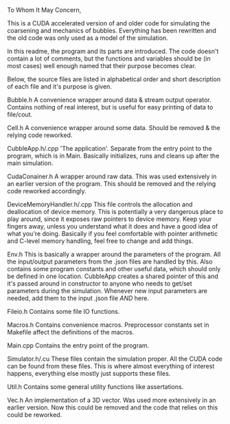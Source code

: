 To Whom It May Concern,

This is a CUDA accelerated version of and older code for simulating the coarsening and mechanics of bubbles. Everything has been rewritten and the old code was only used as a model of the simulation.

In this readme, the program and its parts are introduced. The code doesn't contain a lot of comments, but the functions and variables should be (in most cases) well enough named that their purpose becomes clear.

Below, the source files are listed in alphabetical order and short description of each file and it's purpose is given.

Bubble.h
	A convenience wrapper around data & stream output operator. Contains nothing of real interest, but is useful for easy printing of data to file/cout.

Cell.h
	A convenience wrapper around some data. Should be removed & the relying code reworked.

CubbleApp.h/.cpp
	'The application'. Separate from the entry point to the program, which is in Main. Basically initializes, runs and cleans up after the main simulation.

CudaConainer.h
	A wrapper around raw data. This was used extensively in an earlier version of the program. This should be removed and the relying code reworked accordingly.

DeviceMemoryHandler.h/.cpp
	This file controls the allocation and deallocation of device memory. This is potentially a very dangerous place to play around, since it exposes raw pointers to device memory. Keep your fingers away, unless you understand what it does and have a good idea of what you're doing. Basically if you feel comfortable with pointer arithmetic and C-level memory handling, feel free to change and add things.

Env.h
	This is basically a wrapper around the parameters of the program. All the input/output parameters from the .json files are handled by this. Also contains some program constants and other useful data, which should only be defined in one location. CubbleApp creates a shared pointer of this and it's passed around in constructor to anyone who needs to get/set parameters during the simulation. Whenever new input parameters are needed, add them to the input .json file _AND_ here.

Fileio.h
	Contains some file IO functions.

Macros.h
	Contains convenience macros. Preprocessor constants set in Makefile affect the definitions of the macros.

Main.cpp
	Contains the entry point of the program.

Simulator.h/.cu
	These files contain the simulation proper. All the CUDA code can be found from these files. This is where almost everything of interest happens, everything else mostly just supports these files.

Util.h
	Contains some general utility functions like assertations.

Vec.h
	An implementation of a 3D vector. Was used more extensively in an earlier version. Now this could be removed and the code that relies on this could be reworked.